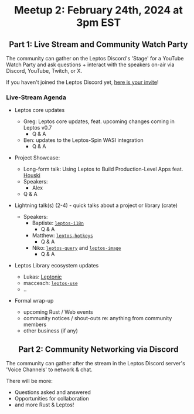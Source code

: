 <div align="center">

# Meetup 2: February 24th, 2024 at 3pm EST

## Part 1: Live Stream and Community Watch Party

</div>

The community can gather on the Leptos Discord's 'Stage' for a YouTube Watch Party and ask questions + interact with the speakers on-air via Discord, YouTube, Twitch, or X.

If you haven't joined the Leptos Discord yet, [here is your invite](https://discord.gg/x8NhWWYTV2)!

### Live-Stream Agenda


- Leptos core updates
	- Greg: Leptos core updates, feat. upcoming changes coming in Leptos v0.7
		- Q & A
	- Ben: updates to the Leptos-Spin WASI integration
		- Q & A


- Project Showcase:
	- Long-form talk: Using Leptos to Build Production-Level Apps feat. [Houski](https://www.houski.ca)
	- Speakers:
		- Alex
	- Q & A


- Lightning talk(s) (2-4) - quick talks about a project or library (crate)
	- Speakers:
		- Baptiste: [`leptos-i18n`](https://github.com/Baptistemontan/leptos_i18n)
			- Q & A
		- Matthew: [`leptos-hotkeys`](https://github.com/friendlymatthew/leptos-hotkeys)
			- Q & A
		- Niko: [`leptos-query`](https://github.com/nicoburniske/leptos_query) and [`leptos-image`](https://github.com/nicoburniske/leptos_image)
			- Q & A


- Leptos Library ecosystem updates
	- Lukas: [Leptonic](https://github.com/lpotthast/leptonic)
 	- maccesch: [`leptos-use`](https://github.com/synphonyte/leptos-use)
	- ..


- Formal wrap-up
	- upcoming Rust / Web events
	- community notices / shout-outs re: anything from community members
	- other business (if any)


<div align="center">

## Part 2: Community Networking via Discord

</div>


The community can gather after the stream in the Leptos Discord server's 'Voice Channels' to network & chat.

There will be more:
- Questions asked and answered
- Opportunities for collaboration
- and more Rust & Leptos!
